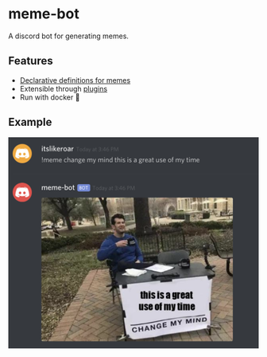 # meme-bot
A discord bot for generating memes.

## Features

- [Declarative definitions for memes](src/memes/__init__.py)
- Extensible through [plugins](src/memes/plugins)
- Run with docker 🐳

## Example

![this is a great use of my time](docs/example.png)
